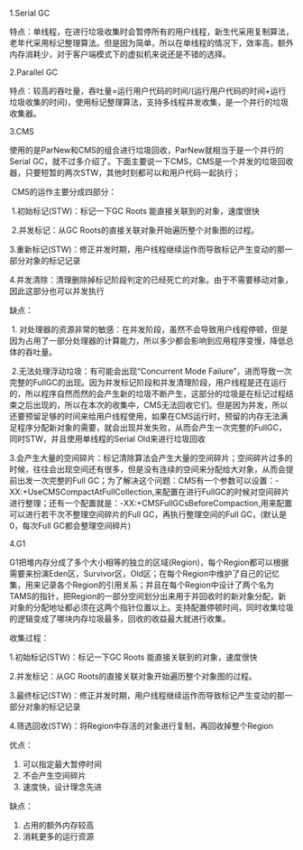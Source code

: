 1.Serial GC

特点：单线程，在进行垃圾收集时会暂停所有的用户线程，新生代采用复制算法，老年代采用标记整理算法。但是因为简单，所以在单线程的情况下，效率高，额外内存消耗少，对于客户端模式下的虚拟机来说还是不错的选择。

2.Parallel GC

特点：较高的吞吐量，吞吐量=运行用户代码的时间/(运行用户代码的时间+运行垃圾收集的时间)，使用标记整理算法，支持多线程并发收集，是一个并行的垃圾收集器。

3.CMS

使用的是ParNew和CMS的组合进行垃圾回收，ParNew就相当于是一个并行的Serial GC，就不过多介绍了。下面主要说一下CMS，CMS是一个并发的垃圾回收器，只要短暂的两次STW，其他时刻都可以和用户代码一起执行；

​	CMS的运作主要分成四部分：

​	1.初始标记(STW)：标记一下GC Roots 能直接关联到的对象，速度很快

​	2.并发标记：从GC Roots的直接关联对象开始遍历整个对象图的过程。

​	3.重新标记(STW)：修正并发时期，用户线程继续运作而导致标记产生变动的那一部分对象的标记记录

​	4.并发清除：清理删除掉标记阶段判定的已经死亡的对象。由于不需要移动对象，因此这部分也可以并发执行

缺点：

​	1. 对处理器的资源非常的敏感：在并发阶段，虽然不会导致用户线程停顿，但是因为占用了一部分处理器的计算能力，所以多少都会影响到应用程序变慢，降低总体的吞吐量。

​	2.无法处理浮动垃圾：有可能会出现“Concurrent Mode Failure”，进而导致一次完整的FullGC的出现。因为并发标记阶段和并发清理阶段，用户线程是还在运行的，所以程序自然而然的会产生新的垃圾不断产生，这部分的垃圾是在标记过程结束之后出现的，所以在本次的收集中，CMS无法回收它们。但是因为并发，所以还要预留足够的时间来给用户线程使用，如果在CMS运行时，预留的内存无法满足程序分配新对象的需要，就会出现并发失败，从而会产生一次完整的FullGC，同时STW，并且使用单线程的Serial Old来进行垃圾回收

​	3.会产生大量的空间碎片：标记清除算法会产生大量的空间碎片；空间碎片过多的时候，往往会出现空间还有很多，但是没有连续的空间来分配给大对象，从而会提前出发一次完整的Full GC；为了解决这个问题：CMS有一个参数可以设置：-XX:+UseCMSCompactAtFullCollection,来配置在进行FullGC的时候对空间碎片进行整理；还有一个配置就是：-XX:+CMSFullGCsBeforeCompaction,用来配置可以进行若干次不整理空间碎片的Full GC，再执行整理空间的Full GC，(默认是0，每次Full GC都会整理空间碎片)

4.G1

G1把堆内存分成了多个大小相等的独立的区域(Region)，每个Region都可以根据需要来扮演Eden区，Survivor区，Old区；在每个Region中维护了自己的记忆集，用来记录各个Region的引用关系；并且在每个Region中设计了两个名为TAMS的指针，把Region的一部分空间划分出来用于并回收时的新对象分配，新对象的分配地址都必须在这两个指针位置以上。支持配置停顿时间，同时收集垃圾的逻辑变成了哪块内存垃圾最多，回收的收益最大就进行收集。

收集过程：

1.初始标记(STW)：标记一下GC Roots 能直接关联到的对象，速度很快

2.并发标记：从GC Roots的直接关联对象开始遍历整个对象图的过程。

3.最终标记(STW)：修正并发时期，用户线程继续运作而导致标记产生变动的那一部分对象的标记记录

4.筛选回收(STW)：将Region中存活的对象进行复制，再回收掉整个Region

优点：

1. 可以指定最大暂停时间
2. 不会产生空间碎片
3. 速度快，设计理念先进

缺点：

1. 占用的额外内存较高
2. 消耗更多的运行资源